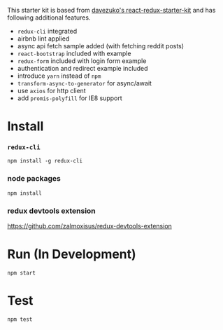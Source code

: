 This starter kit is based from [davezuko's react-redux-starter-kit](https://github.com/davezuko/react-redux-starter-kit) and has following additional features.

- `redux-cli` integrated
- airbnb lint applied
- async api fetch sample added (with fetching reddit posts)
- `react-bootstrap` included with example
- `redux-form` included with login form example
- authentication and redirect example included
- introduce `yarn` instead of `npm`
- `transform-async-to-generator` for async/await
- use `axios` for http client
- add `promis-polyfill` for IE8 support

# Install

### `redux-cli`
```
npm install -g redux-cli
```

### node packages
```
npm install
```

### redux devtools extension
https://github.com/zalmoxisus/redux-devtools-extension

# Run (In Development)
```
npm start
```

# Test
```
npm test
```
